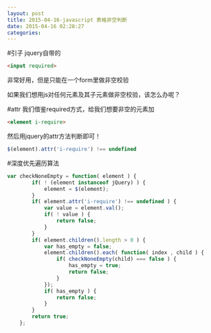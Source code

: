 ```yaml
---
layout: post
title: 2015-04-16-javascript 表格非空判断
date: 2015-04-16 02:28:27
categories:
---
```

#引子
jquery自带的
```html
<input required>
```
非常好用，但是只能在一个form里做非空校验

如果我们想用js对任何元素及其子元素做非空校验，该怎么办呢？

#attr
我们借鉴required方式，给我们想要非空的元素加
```html
<element i-require>
```
然后用jquery的attr方法判断即可！
```javascript
$(element).attr('i-require') !== undefined
```

#深度优先遍历算法
```javascript
var checkNoneEmpty = function( element ) {
        if( ! (element instanceof jQuery) ) {
            element = $(element);
        }
        if( element.attr('i-require') !== undefined ) {
            var value = element.val();
            if( ! value ) {
                return false;
            }
        }
        if( element.children().length > 0 ) {
            var has_empty = false;
            element.children().each( function( index , child ) {
                if( checkNoneEmpty(child) === false ) {
                    has_empty = true;
                    return false;
                }
            });
            if( has_empty ) {
                return false;
            }
        }
        return true;
    };
```